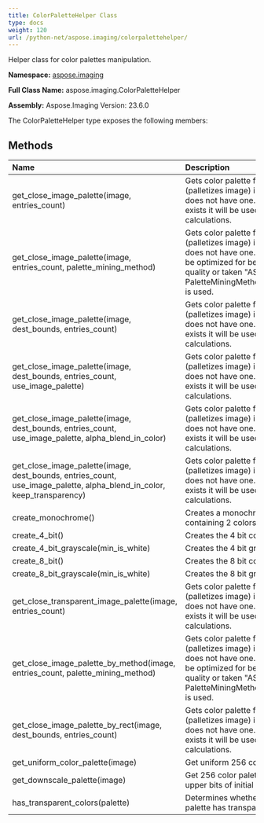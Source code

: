 ```yaml
---
title: ColorPaletteHelper Class
type: docs
weight: 120
url: /python-net/aspose.imaging/colorpalettehelper/
---
```


Helper class for color palettes manipulation.

**Namespace:** [aspose.imaging](/imaging/python-net/aspose.imaging/)

**Full Class Name:** aspose.imaging.ColorPaletteHelper

**Assembly:**  Aspose.Imaging Version: 23.6.0

The ColorPaletteHelper type exposes the following members:
## **Methods**
|**Name**|**Description**|
| :- | :- |
|get_close_image_palette(image, entries_count)|Gets color palette from raster image (palletizes image) in case the image does not have one. In case palette exists it will be used instead performing calculations.|
|get_close_image_palette(image, entries_count, palette_mining_method)|Gets color palette from raster image (palletizes image) in case the image does not have one. Palette is about to be optimized for better indexed image quality or taken "AS IS" when PaletteMiningMethod.UseCurrentPalette is used.|
|get_close_image_palette(image, dest_bounds, entries_count)|Gets color palette from raster image (palletizes image) in case the image does not have one. In case palette exists it will be used instead performing calculations.|
|get_close_image_palette(image, dest_bounds, entries_count, use_image_palette)|Gets color palette from raster image (palletizes image) in case the image does not have one. In case palette exists it will be used instead performing calculations.|
|get_close_image_palette(image, dest_bounds, entries_count, use_image_palette, alpha_blend_in_color)|Gets color palette from raster image (palletizes image) in case the image does not have one. In case palette exists it will be used instead performing calculations.|
|get_close_image_palette(image, dest_bounds, entries_count, use_image_palette, alpha_blend_in_color, keep_transparency)|Gets color palette from raster image (palletizes image) in case the image does not have one. In case palette exists it will be used instead performing calculations.|
|create_monochrome()|Creates a monochrome color palette containing 2 colors only.|
|create_4_bit()|Creates the 4 bit color palette.|
|create_4_bit_grayscale(min_is_white)|Creates the 4 bit grayscale palette.|
|create_8_bit()|Creates the 8 bit color palette.|
|create_8_bit_grayscale(min_is_white)|Creates the 8 bit grayscale palette.|
|get_close_transparent_image_palette(image, entries_count)|Gets color palette from raster image (palletizes image) in case the image does not have one. In case palette exists it will be used instead performing calculations.|
|get_close_image_palette_by_method(image, entries_count, palette_mining_method)|Gets color palette from raster image (palletizes image) in case the image does not have one. Palette is about to be optimized for better indexed image quality or taken "AS IS" when PaletteMiningMethod.UseCurrentPalette is used.|
|get_close_image_palette_by_rect(image, dest_bounds, entries_count)|Gets color palette from raster image (palletizes image) in case the image does not have one. In case palette exists it will be used instead performing calculations.|
|get_uniform_color_palette(image)|Get uniform 256 color palette.|
|get_downscale_palette(image)|Get 256 color palette, composed from upper bits of initial image color values.|
|has_transparent_colors(palette)|Determines whether the specified palette has transparent colors.|
